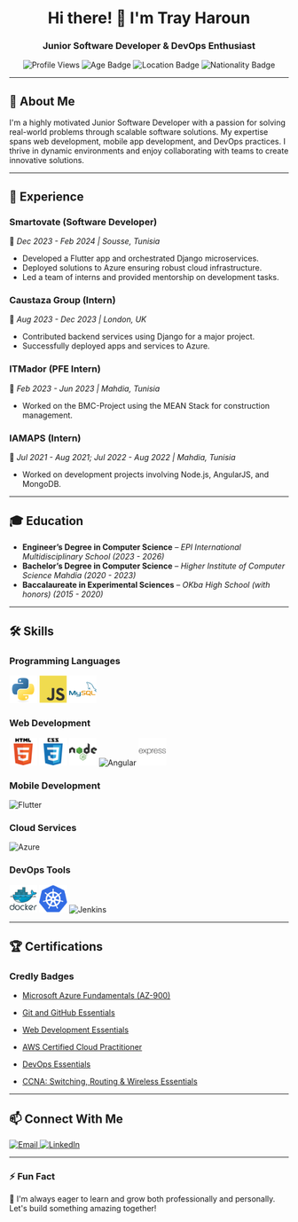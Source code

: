 <h1 align="center">Hi there! 👋 I'm Tray Haroun</h1>
<h3 align="center">Junior Software Developer & DevOps Enthusiast</h3>

<p align="center">
  <img src="https://komarev.com/ghpvc/?username=haroun2021&label=Profile%20views&color=0e75b6&style=flat" alt="Profile Views" />
  <img src="https://img.shields.io/badge/Age-24-blue" alt="Age Badge" />
  <img src="https://img.shields.io/badge/Location-Mahdia%2C%20Tunisia-blue" alt="Location Badge" />
  <img src="https://img.shields.io/badge/Nationality-Tunisian-red" alt="Nationality Badge" />
</p>

---

## 🌟 About Me
I'm a highly motivated Junior Software Developer with a passion for solving real-world problems through scalable software solutions. My expertise spans web development, mobile app development, and DevOps practices. I thrive in dynamic environments and enjoy collaborating with teams to create innovative solutions.

---

## 🏢 Experience
### **Smartovate (Software Developer)**  
📅 *Dec 2023 - Feb 2024 | Sousse, Tunisia*  
- Developed a Flutter app and orchestrated Django microservices.
- Deployed solutions to Azure ensuring robust cloud infrastructure.
- Led a team of interns and provided mentorship on development tasks.

### **Caustaza Group (Intern)**  
📅 *Aug 2023 - Dec 2023 | London, UK*  
- Contributed backend services using Django for a major project.
- Successfully deployed apps and services to Azure.

### **ITMador (PFE Intern)**  
📅 *Feb 2023 - Jun 2023 | Mahdia, Tunisia*  
- Worked on the BMC-Project using the MEAN Stack for construction management.

### **IAMAPS (Intern)**  
📅 *Jul 2021 - Aug 2021; Jul 2022 - Aug 2022 | Mahdia, Tunisia*  
- Worked on development projects involving Node.js, AngularJS, and MongoDB.

---

## 🎓 Education
- **Engineer’s Degree in Computer Science** – *EPI International Multidisciplinary School (2023 - 2026)*  
- **Bachelor’s Degree in Computer Science** – *Higher Institute of Computer Science Mahdia (2020 - 2023)*  
- **Baccalaureate in Experimental Sciences** – *OKba High School (with honors) (2015 - 2020)*  

---

## 🛠️ Skills
### **Programming Languages**
<p>
  <img src="https://raw.githubusercontent.com/devicons/devicon/master/icons/python/python-original.svg" alt="Python" width="50" height="50"/>
  <img src="https://raw.githubusercontent.com/devicons/devicon/master/icons/javascript/javascript-original.svg" alt="JavaScript" width="50" height="50"/>
  <img src="https://raw.githubusercontent.com/devicons/devicon/master/icons/mysql/mysql-original-wordmark.svg" alt="SQL" width="50" height="50"/>
</p>

### **Web Development**
<p>
  <img src="https://raw.githubusercontent.com/devicons/devicon/master/icons/html5/html5-original-wordmark.svg" alt="HTML" width="50" height="50"/>
  <img src="https://raw.githubusercontent.com/devicons/devicon/master/icons/css3/css3-original-wordmark.svg" alt="CSS" width="50" height="50"/>
  <img src="https://raw.githubusercontent.com/devicons/devicon/master/icons/nodejs/nodejs-original-wordmark.svg" alt="Node.js" width="50" height="50"/>
  <img src="https://angular.io/assets/images/logos/angular/angular.svg" alt="Angular" width="50" height="50"/>
  <img src="https://raw.githubusercontent.com/devicons/devicon/master/icons/express/express-original-wordmark.svg" alt="Express.js" width="50" height="50"/>
</p>

### **Mobile Development**
<p>
  <img src="https://www.vectorlogo.zone/logos/flutterio/flutterio-icon.svg" alt="Flutter" width="50" height="50"/>
</p>

### **Cloud Services**
<p>
  <img src="https://www.vectorlogo.zone/logos/microsoft_azure/microsoft_azure-icon.svg" alt="Azure" width="50" height="50"/>
</p>

### **DevOps Tools**
<p>
  <img src="https://raw.githubusercontent.com/devicons/devicon/master/icons/docker/docker-original-wordmark.svg" alt="Docker" width="50" height="50"/>
  <img src="https://raw.githubusercontent.com/devicons/devicon/master/icons/kubernetes/kubernetes-plain.svg" alt="Kubernetes" width="50" height="50"/>
  <img src="https://www.vectorlogo.zone/logos/jenkins/jenkins-icon.svg" alt="Jenkins" width="50" height="50"/>
</p>

---

## 🏆 Certifications
### **Credly Badges**
- [Microsoft Azure Fundamentals (AZ-900)](https://www.credly.com/badges/b5a7d2fe-9bbf-48b5-aafd-3c8883a7af2f/public_url)
  <div data-iframe-width="150" data-iframe-height="270" data-share-badge-id="b5a7d2fe-9bbf-48b5-aafd-3c8883a7af2f" data-share-badge-host="https://www.credly.com"></div><script type="text/javascript" async src="//cdn.credly.com/assets/utilities/embed.js"></script>
  
- [Git and GitHub Essentials](https://www.credly.com/badges/ae7b2dd7-d0ce-4f30-885d-8301ce58dac7/public_url)
  <div data-iframe-width="150" data-iframe-height="270" data-share-badge-id="ae7b2dd7-d0ce-4f30-885d-8301ce58dac7" data-share-badge-host="https://www.credly.com"></div><script type="text/javascript" async src="//cdn.credly.com/assets/utilities/embed.js"></script>
  
- [Web Development Essentials](https://www.credly.com/badges/2c3090bc-b157-46c9-b79c-973a6df952ff/public_url)
  <div data-iframe-width="150" data-iframe-height="270" data-share-badge-id="2c3090bc-b157-46c9-b79c-973a6df952ff" data-share-badge-host="https://www.credly.com"></div><script type="text/javascript" async src="//cdn.credly.com/assets/utilities/embed.js"></script>
  
- [AWS Certified Cloud Practitioner](https://www.credly.com/badges/6468b57d-17d7-43da-ae1e-750dbb9ecc08/public_url)
  <div data-iframe-width="150" data-iframe-height="270" data-share-badge-id="6468b57d-17d7-43da-ae1e-750dbb9ecc08" data-share-badge-host="https://www.credly.com"></div><script type="text/javascript" async src="//cdn.credly.com/assets/utilities/embed.js"></script>

- [DevOps Essentials](https://www.credly.com/badges/1b97c21a-9589-4622-8f6e-2c1937b98188/public_url)
  <div data-iframe-width="150" data-iframe-height="270" data-share-badge-id="1b97c21a-9589-4622-8f6e-2c1937b98188" data-share-badge-host="https://www.credly.com"></div><script type="text/javascript" async src="//cdn.credly.com/assets/utilities/embed.js"></script>

- [CCNA: Switching, Routing & Wireless Essentials](https://www.credly.com/badges/d779557b-0ffe-4810-ba6c-e6d419087378/public_url)
  <div data-iframe-width="150" data-iframe-height="270" data-share-badge-id="d779557b-0ffe-4810-ba6c-e6d419087378" data-share-badge-host="https://www.credly.com"></div><script type="text/javascript" async src="//cdn.credly.com/assets/utilities/embed.js"></script>

---

## 📫 Connect With Me
<p>
  <a href="mailto:harountray33@gmail.com">
    <img src="https://cdn-icons-png.flaticon.com/512/732/732200.png" alt="Email" width="40" />
  </a>
  <a href="https://www.linkedin.com/in/tray-haroun-4627a51b9" target="_blank">
    <img src="https://raw.githubusercontent.com/rahuldkjain/github-profile-readme-generator/master/src/images/icons/Social/linked-in-alt.svg" alt="LinkedIn" width="40" />
  </a>
</p>

---

### ⚡ Fun Fact
🌱 I'm always eager to learn and grow both professionally and personally. Let's build something amazing together!
